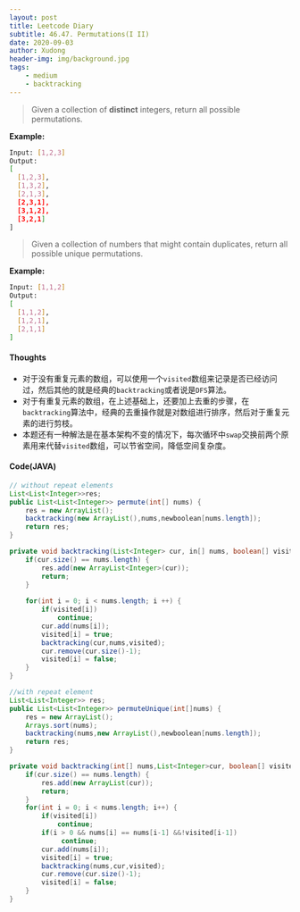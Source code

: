 ```yaml
---
layout: post
title: Leetcode Diary
subtitle: 46.47. Permutations(I II)
date: 2020-09-03
author: Xudong
header-img: img/background.jpg
tags: 
    - medium
    - backtracking
---
```


>Given a collection of **distinct** integers, return all possible permutations.

**Example:**

```bash
Input: [1,2,3]
Output:
[
  [1,2,3],
  [1,3,2],
  [2,1,3],
  [2,3,1],
  [3,1,2],
  [3,2,1]
]
```

>Given a collection of numbers that might contain duplicates, return all possible unique permutations.

**Example:**


```bash
Input: [1,1,2]
Output:
[
  [1,1,2],
  [1,2,1],
  [2,1,1]
]
```

#### Thoughts

- 对于没有重复元素的数组，可以使用一个`visited`数组来记录是否已经访问过，然后其他的就是经典的`backtracking`或者说是`DFS`算法。
- 对于有重复元素的数组，在上述基础上，还要加上去重的步骤，在`backtracking`算法中，经典的去重操作就是对数组进行排序，然后对于重复元素的进行剪枝。
- 本题还有一种解法是在基本架构不变的情况下，每次循环中`swap`交换前两个原素用来代替`visited`数组，可以节省空间，降低空间复杂度。

#### Code(JAVA)

```java
// without repeat elements
List<List<Integer>>res;
public List<List<Integer>> permute(int[] nums) {
    res = new ArrayList();
    backtracking(new ArrayList(),nums,newboolean[nums.length]);
    return res;
}

private void backtracking(List<Integer> cur, in[] nums, boolean[] visited){
    if(cur.size() == nums.length) {
        res.add(new ArrayList<Integer>(cur));
        return;
    }
    
    for(int i = 0; i < nums.length; i ++) {
        if(visited[i])
            continue;
        cur.add(nums[i]);
        visited[i] = true;
        backtracking(cur,nums,visited);
        cur.remove(cur.size()-1);
        visited[i] = false;
    }
}

//with repeat element
List<List<Integer>> res;
public List<List<Integer>> permuteUnique(int[]nums) {
    res = new ArrayList();
    Arrays.sort(nums);
    backtracking(nums,new ArrayList(),newboolean[nums.length]);
    return res;
}

private void backtracking(int[] nums,List<Integer>cur, boolean[] visited) {     
    if(cur.size() == nums.length) {
        res.add(new ArrayList(cur));
        return;
    }
    for(int i = 0; i < nums.length; i++) {
        if(visited[i])
            continue;
        if(i > 0 && nums[i] == nums[i-1] &&!visited[i-1])
             continue;
        cur.add(nums[i]);
        visited[i] = true;
        backtracking(nums,cur,visited);
        cur.remove(cur.size()-1);
        visited[i] = false;
    }
}
```


<script type="text/javascript" src="https://xudongliuharold.github.io/js/latex-math.js?config=default"></script>
